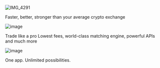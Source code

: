 ![IMG_4291](https://github.com/user-attachments/assets/acbc9d4e-58ac-4b14-a4aa-43388f5442bf)

Faster, better, stronger than your average crypto exchange

![image](https://github.com/user-attachments/assets/6e2f8d06-e053-4c75-be73-888d33b39725)

Trade like a pro
Lowest fees, world-class matching engine, powerful APIs and much more

![image](https://github.com/user-attachments/assets/f17e7914-fdbf-4d60-afe6-3c38b21c2c2f)

One app. Unlimited possibilities.
